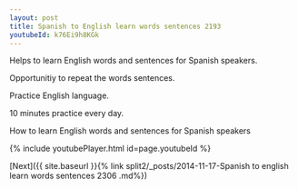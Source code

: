 ```yaml
---
layout: post
title: Spanish to English learn words sentences 2193 
youtubeId: k76Ei9h8KGk
---
```

 
 
Helps to learn English words and sentences for Spanish speakers.

Opportunitiy to repeat the words sentences. 

Practice English language. 
 
10 minutes practice every day. 
 
How to learn English words and sentences for Spanish speakers 
 
{% include youtubePlayer.html id=page.youtubeId %}
 
 
[Next]({{ site.baseurl }}{% link  split2/_posts/2014-11-17-Spanish to english learn words sentences 2306 .md%})
 
